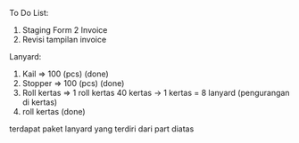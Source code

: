 To Do List:
1. Staging Form 2 Invoice
2. Revisi tampilan invoice



Lanyard:
1. Kail => 100 (pcs) (done)
2. Stopper => 100 (pcs) (done)
3. Roll kertas => 1 roll kertas 40 kertas -> 1 kertas  = 8 lanyard (pengurangan di kertas)
4. roll kertas (done)

terdapat paket lanyard yang terdiri dari part diatas